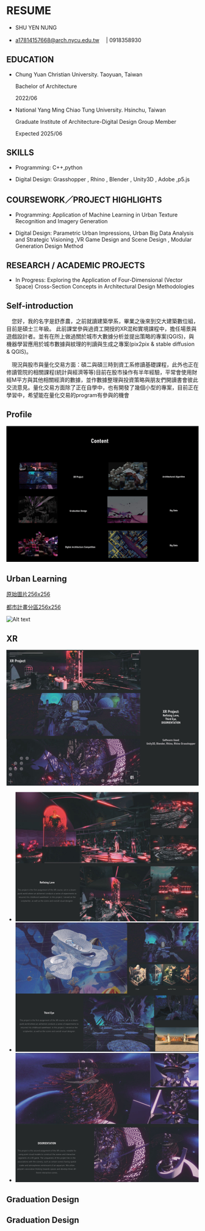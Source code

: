 # RESUME

- SHU YEN NUNG

- a17814157668@arch.nycu.edu.tw　 |    0918358930 


## EDUCATION

- Chung Yuan Christian University. Taoyuan, Taiwan

  Bachelor of Architecture 

  2022/06


- National Yang Ming Chiao Tung University. Hsinchu, Taiwan

  Graduate Institute of Architecture-Digital Design Group Member

  Expected 2025/06


## SKILLS

- Programming: C++,python

- Digital Design: Grasshopper , Rhino ,  Blender , Unity3D , Adobe ,p5.js


## COURSEWORK／PROJECT HIGHLIGHTS

- Programming:  Application of Machine Learning in Urban Texture Recognition and Imagery Generation

- Digital Design: Parametric Urban Impressions, Urban Big Data Analysis and Strategic Visioning
  ,VR Game Design and Scene Design , Modular Generation Design Method



## RESEARCH / ACADEMIC PROJECTS


- In Progress: Exploring the Application of Four-Dimensional (Vector Space) Cross-Section Concepts in Architectural Design Methodologies



## Self-introduction

　您好，我的名字是舒彥農，之前就讀建築學系，畢業之後來到交大建築數位組，目前是碩士三年級。
  此前課堂參與過資工開授的XR混和實境課程中，擔任場景與遊戲設計者。並有在所上做過關於城市大數據分析並提出策略的專案(QGIS)，與機器學習應用於城市數據與紋理的判讀與生成之專案(pix2pix & stable diffusion & QGIS)。

　現況與股市與量化交易方面：碩二與碩三時到資工系修讀基礎課程，此外也正在修讀管院的相關課程(統計與經濟等等)目前在股市操作有半年經驗，平常會使用財經M平方與其他相關經濟的數據，並作數據整理與投資策略與朋友們開讀書會彼此交流意見。量化交易方面除了正在自學中，也有開發了幾個小型的專案，目前正在學習中，希望能在量化交易的program有參與的機會

 ## Profile

 ![Alt text](./image/profile2d_page-0002.jpg)

## Urban Learning
[原始圖片256x256](./UrbanLearning/final_general_2_OK.ipynb)

[都市計畫分區256x256](./UrbanLearning/final_genera2_OK.ipynb)


 ![Alt text](./image/profile2d_page-0019)




## XR
 ![Alt text](./image/profile2d_page-0003.jpg)
 - ![Alt text](./image/profile2d_page-0004.jpg)
 - ![Alt text](./image/profile2d_page-0005.jpg)
 - ![Alt text](./image/profile2d_page-0006.jpg)

## Graduation Design





## Graduation Design
